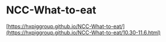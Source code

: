 # NCC-What-to-eat
[https://hxpiggroup.github.io/NCC-What-to-eat/](https://hxpiggroup.github.io/NCC-What-to-eat/10.30-11.6.html)
